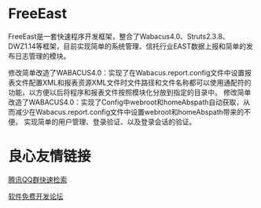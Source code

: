 # FreeEast
FreeEast是一套快速程序开发框架，整合了Wabacus4.0、Struts2.3.8、DWZ1.14等框架，目前实现简单的系统管理、信托行业EAST数据上报和简单的发布日志管理的模块。

修改简单改造了WABACUS4.0：实现了在Wabacus.report.config文件中设置报表文件配置XML和报表资源XML文件时文件路径和文件名称都可以使用通配符的功能，以方便以后将程序和报表文件按照模块化分放到指定的目录中。
修改简单改造了WABACUS4.0：实现了Config中webroot和homeAbspath自动获取，从而减少在Wabacus.report.config文件中设置webroot和homeAbspath带来的不便。
实现简单的用户管理、登录验证、以及登录会话的验证。

 # 良心友情链接

[腾讯QQ群快速检索](http://u.720life.cn/s/8cf73f7c)

[软件免费开发论坛](http://u.720life.cn/s/bbb01dc0)